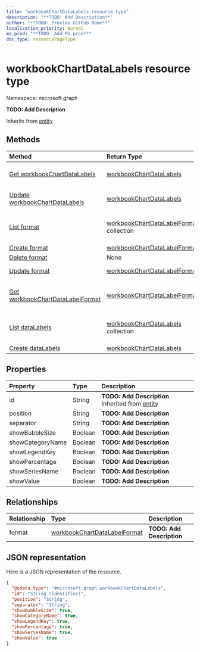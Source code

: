 ```yaml
---
title: "workbookChartDataLabels resource type"
description: "**TODO: Add Description**"
author: "**TODO: Provide Github Name**"
localization_priority: Normal
ms.prod: "**TODO: Add MS prod**"
doc_type: resourcePageType
---
```


# workbookChartDataLabels resource type


Namespace: microsoft.graph

**TODO: Add Description**


Inherits from [entity](../resources/entity.md)

## Methods
|Method|Return Type|Description|
|:---|:---|:---|
|[Get workbookChartDataLabels](../api/workbookchartdatalabels-get.md)|[workbookChartDataLabels](../resources/workbookchartdatalabels.md)|Read properties and relationships of a [workbookChartDataLabels](../resources/workbookchartdatalabels.md) object.|
|[Update workbookChartDataLabels](../api/workbookchartdatalabels-update.md)|[workbookChartDataLabels](../resources/workbookchartdatalabels.md)|Update the properties of a [workbookChartDataLabels](../resources/workbookchartdatalabels.md) object.|
|[List format](../api/workbookchartdatalabels-list-format.md)|[workbookChartDataLabelFormat](../resources/workbookchartdatalabelformat.md) collection|Get the workbookChartDataLabelFormats from the format navigation property.|
|[Create format](../api/workbookchartdatalabels-post-format.md)|[workbookChartDataLabelFormat](../resources/workbookchartdatalabelformat.md)|Create a new format object.|
|[Delete format](../api/workbookchartdatalabels-delete-format.md)|None|Delete a format object.|
|[Update format](../api/workbookchartdatalabels-update-format.md)|[workbookChartDataLabelFormat](../resources/workbookchartdatalabelformat.md)|Update the properties of a format object.|
|[Get workbookChartDataLabelFormat](../api/workbookchartdatalabelformat-get.md)|[workbookChartDataLabelFormat](../resources/workbookchartdatalabelformat.md)|Read properties and relationships of a [workbookChartDataLabelFormat](../resources/workbookchartdatalabelformat.md) object.|
|[List dataLabels](../api/workbookchart-list-datalabels.md)|[workbookChartDataLabels](../resources/workbookchartdatalabels.md) collection|Get the workbookChartDataLabels from the dataLabels navigation property.|
|[Create dataLabels](../api/workbookchart-post-datalabels.md)|[workbookChartDataLabels](../resources/workbookchartdatalabels.md)|Create a new dataLabels object.|

## Properties
|Property|Type|Description|
|:---|:---|:---|
|id|String|**TODO: Add Description** Inherited from [entity](../resources/entity.md)|
|position|String|**TODO: Add Description**|
|separator|String|**TODO: Add Description**|
|showBubbleSize|Boolean|**TODO: Add Description**|
|showCategoryName|Boolean|**TODO: Add Description**|
|showLegendKey|Boolean|**TODO: Add Description**|
|showPercentage|Boolean|**TODO: Add Description**|
|showSeriesName|Boolean|**TODO: Add Description**|
|showValue|Boolean|**TODO: Add Description**|

## Relationships
|Relationship|Type|Description|
|:---|:---|:---|
|format|[workbookChartDataLabelFormat](../resources/workbookchartdatalabelformat.md)|**TODO: Add Description**|

## JSON representation
Here is a JSON representation of the resource.
<!-- {
  "blockType": "resource",
  "keyProperty": "id",
  "@odata.type": "microsoft.graph.workbookChartDataLabels",
  "baseType": "microsoft.graph.entity",
  "openType": false
}
-->
``` json
{
  "@odata.type": "#microsoft.graph.workbookChartDataLabels",
  "id": "String (identifier)",
  "position": "String",
  "separator": "String",
  "showBubbleSize": true,
  "showCategoryName": true,
  "showLegendKey": true,
  "showPercentage": true,
  "showSeriesName": true,
  "showValue": true
}
```

